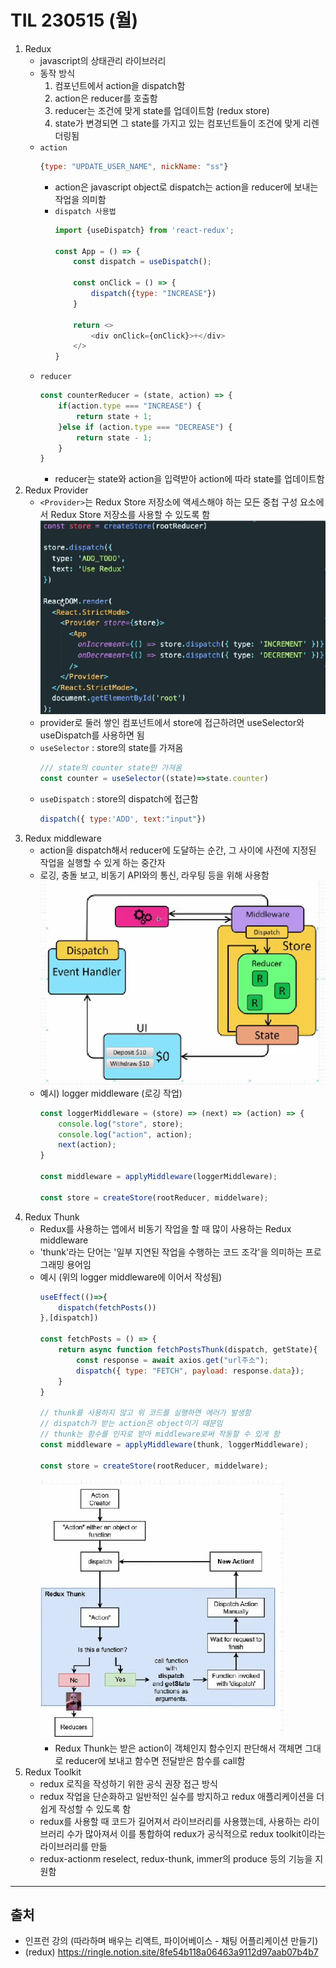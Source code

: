 # TIL 230515 (월)

1. Redux
    - javascript의 상태관리 라이브러리
    - 동작 방식
        1. 컴포넌트에서 action을 dispatch함
        2. action은 reducer를 호출함
        3. reducer는 조건에 맞게 state를 업데이트함 (redux store)
        4. state가 변경되면 그 state를 가지고 있는 컴포넌트들이 조건에 맞게 리렌더링됨
    - `action`
        ```javascript
        {type: "UPDATE_USER_NAME", nickName: "ss"}
        ```
        - action은 javascript object로 dispatch는 action을 reducer에 보내는 작업을 의미함
        - `dispatch 사용법`
            ```javascript
            import {useDispatch} from 'react-redux';

            const App = () => {
                const dispatch = useDispatch();

                const onClick = () => {
                    dispatch({type: "INCREASE"})
                }
                
                return <>
                    <div onClick={onClick}>+</div>
                </>
            }
            ```
    - `reducer`
        ```javascript
        const counterReducer = (state, action) => {
            if(action.type === "INCREASE") {
                return state + 1;
            }else if (action.type === "DECREASE") {
                return state - 1;
            }
        }
        ```
        - reducer는 state와 action을 입력받아 action에 따라 state를 업데이트함
2. Redux Provider
    - `<Provider>`는 Redux Store 저장소에 액세스해야 하는 모든 중첩 구성 요소에서 Redux Store 저장소를 사용할 수 있도록 함
    ![redux provider](../image/230515.PNG)
    - provider로 둘러 쌓인 컴포넌트에서 store에 접근하려면 useSelector와 useDispatch를 사용하면 됨
    - `useSelector` : store의 state를 가져옴
        ```javascript
        /// state의 counter state만 가져옴
        const counter = useSelector((state)=>state.counter)
        ```
    - `useDispatch` : store의 dispatch에 접근함
        ```javascript
        dispatch({ type:'ADD', text:"input"})
        ```
3. Redux middleware
    - action을 dispatch해서 reducer에 도달하는 순간, 그 사이에 사전에 지정된 작업을 실행할 수 있게 하는 중간자
    - 로깅, 충돌 보고, 비동기 API와의 통신, 라우팅 등을 위해 사용함
    ![Redux middleware](../image/230515-2.PNG)
    - 예시) logger middleware (로깅 작업)
        ```javascript
        const loggerMiddleware = (store) => (next) => (action) => {
            console.log("store", store);
            console.log("action", action);
            next(action);
        }

        const middleware = applyMiddleware(loggerMiddleware);

        const store = createStore(rootReducer, middelware);
        ```
4. Redux Thunk
    - Redux를 사용하는 앱에서 비동기 작업을 할 때 많이 사용하는 Redux middleware
    - 'thunk'라는 단어는 '일부 지연된 작업을 수행하는 코드 조각'을 의미하는 프로그래밍 용어임
    - 예시 (위의 logger middleware에 이어서 작성됨)
        ```javascript
        useEffect(()=>{
            dispatch(fetchPosts())
        },[dispatch])

        const fetchPosts = () => {
            return async function fetchPostsThunk(dispatch, getState){
                const response = await axios.get("url주소");
                dispatch({ type: "FETCH", payload: response.data});
            }
        }

        // thunk를 사용하지 않고 위 코드를 실행하면 에러가 발생함
        // dispatch가 받는 action은 object이기 때문임
        // thunk는 함수를 인자로 받아 middleware로써 작동할 수 있게 함
        const middleware = applyMiddleware(thunk, loggerMiddleware);

        const store = createStore(rootReducer, middelware);
        ```
        ![Redux middleware](../image/230515-3.PNG)
        - Redux Thunk는 받은 action이 객체인지 함수인지 판단해서 객체면 그대로 reducer에 보내고 함수면 전달받은 함수를 call함
5. Redux Toolkit
    - redux 로직을 작성하기 위한 공식 권장 접근 방식
    - redux 작업을 단순화하고 일반적인 실수를 방지하고 redux 애플리케이션을 더 쉽게 작성할 수 있도록 함
    - redux를 사용할 때 코드가 길어져서 라이브러리를 사용했는데, 사용하는 라이브러리 수가 많아져서 이를 통합하여 redux가 공식적으로 redux toolkit이라는 라이브러리를 만듦
    - redux-actionm reselect, redux-thunk, immer의 produce 등의 기능을 지원함
---
## 출처
- 인프런 강의 (따라하며 배우는 리액트, 파이어베이스 - 채팅 어플리케이션 만들기)
- (redux) https://ringle.notion.site/8fe54b118a06463a9112d97aab07b4b7

